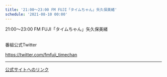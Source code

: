 ```yaml
---
title: '21:00～23:00 FM FUJI「タイムちゃん」矢久保美緒'
schedule: '2021-08-10 00:00'
---
```


<div id="detailBody"> <p>  21:00～23:00 FM FUJI「タイムちゃん」矢久保美緒 </p> <p>  <br/>  番組公式Twitter </p> <p>  <a href="https://twitter.com/fmfuji_timechan" target="_blank">   https://twitter.com/fmfuji_timechan  </a> </p></div>

---
[公式サイトへのリンク]('http://www.nogizaka46.com/schedule/2021/08/062325.php?member=mio-yakubo&category=&monthly=202108')